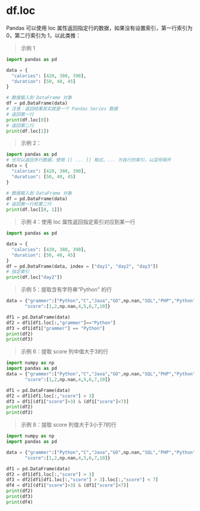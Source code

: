 &emsp;
# df.loc
Pandas 可以使用 loc 属性返回指定行的数据，如果没有设置索引，第一行索引为 0，第二行索引为 1，以此类推：

>示例 1
```python
import pandas as pd

data = {
  "calories": [420, 380, 390],
  "duration": [50, 40, 45]
}

# 数据载入到 DataFrame 对象
df = pd.DataFrame(data)
# 注意：返回结果其实就是一个 Pandas Series 数据
# 返回第一行
print(df.loc[0])
# 返回第二行
print(df.loc[1])
```


>示例 2：
```python
import pandas as pd
# 也可以返回多行数据，使用 [[ ... ]] 格式，... 为各行的索引，以逗号隔开
data = {
  "calories": [420, 380, 390],
  "duration": [50, 40, 45]
}

# 数据载入到 DataFrame 对象
df = pd.DataFrame(data)
# 返回第一行和第二行
print(df.loc[[0, 1]])
```



>示例 4：使用 loc 属性返回指定索引对应到某一行
```py
import pandas as pd

data = {
  "calories": [420, 380, 390],
  "duration": [50, 40, 45]
}
df = pd.DataFrame(data, index = ["day1", "day2", "day3"])
# 指定索引
print(df.loc["day2"])
```


>示例 5：提取含有字符串"Python" 的行
```python
data = {"grammer":["Python","C","Java","GO",np.nan,"SQL","PHP","Python"],
       "score":[1,2,np.nan,4,5,6,7,10]}

df1 = pd.DataFrame(data)
df2 = df1[df1.loc[:,"grammer"]=="Python"]
df3 = df1[df1["grammer"] == "Python"]
print(df2)
print(df3)
```


>示例 6：提取 score 列中值大于3的行

```py
import numpy as np
import pandas as pd
data = {"grammer":["Python","C","Java","GO",np.nan,"SQL","PHP","Python"],
       "score":[1,2,np.nan,4,5,6,7,10]}

df1 = pd.DataFrame(data)
df2 = df1[df1.loc[:,"score"] > 3]
df3 = df1[(df1["score"]>3) & (df1["score"]<7)]
print(df2)
print(df3)
```


>示例 8：提取 score 列值大于3小于7的行
```py
import numpy as np
import pandas as pd

data = {"grammer":["Python","C","Java","GO",np.nan,"SQL","PHP","Python"],
       "score":[1,2,np.nan,4,5,6,7,10]}

df1 = pd.DataFrame(data)
df2 = df1[df1.loc[:,"score"] > 3]
df3 = df2[df1[df1.loc[:,"score"] > 3].loc[:,"score"] < 7]
df4 = df1[(df1["score"]>3) & (df1["score"]<7)]
print(df2)
print(df3)
print(df4)
```
